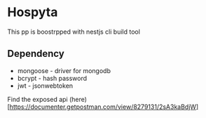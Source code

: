 # Hospyta

This pp is boostrpped with nestjs cli build tool

## Dependency
 - mongoose - driver for mongodb
 - bcrypt - hash password
 - jwt - jsonwebtoken

 Find the exposed api (here)[https://documenter.getpostman.com/view/8279131/2sA3kaBdjW]